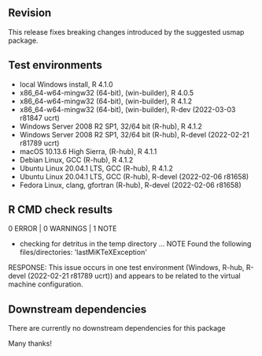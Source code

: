## Revision
This release fixes breaking changes introduced by the suggested usmap package.

## Test environments
* local Windows install, R 4.1.0
* x86_64-w64-mingw32 (64-bit), (win-builder), R 4.0.5
* x86_64-w64-mingw32 (64-bit), (win-builder), R 4.1.2
* x86_64-w64-mingw32 (64-bit), (win-builder), R-dev (2022-03-03 r81847 ucrt)
* Windows Server 2008 R2 SP1, 32/64 bit (R-hub), R 4.1.2
* Windows Server 2008 R2 SP1, 32/64 bit (R-hub), R-devel (2022-02-21 r81789 ucrt)
* macOS 10.13.6 High Sierra, (R-hub), R 4.1.1
* Debian Linux, GCC (R-hub), R 4.1.2
* Ubuntu Linux 20.04.1 LTS, GCC (R-hub), R 4.1.2
* Ubuntu Linux 20.04.1 LTS, GCC (R-hub), R-devel (2022-02-06 r81658)
* Fedora Linux, clang, gfortran (R-hub), R-devel (2022-02-06 r81658)

## R CMD check results
0 ERROR | 0 WARNINGS | 1 NOTE

* checking for detritus in the temp directory ... NOTE
Found the following files/directories:
  'lastMiKTeXException'
  
RESPONSE: This issue occurs in one test environment (Windows, R-hub, R-devel 
(2022-02-21 r81789 ucrt)) and appears to be related to the virtual machine
configuration.

## Downstream dependencies
There are currently no downstream dependencies for this package

Many thanks!